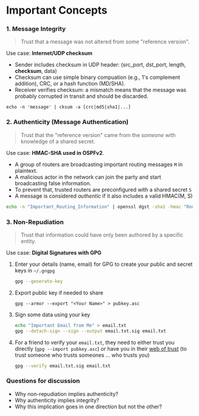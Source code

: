 # Important Concepts

### 1. Message Integrity

> Trust that a message was not altered from some "reference version".

Use case: **Internet/UDP checksum**

- Sender includes checksum in UDP header: (src_port, dst_port, length, **checksum**, data)
- Checksum can use simple binary compuation (e.g., 1's complement addition), CRC, or a hash function (MD/SHA).
- Receiver verifies checksum: a mismatch means that the message was probably corrupted in transit and should be discarded.

```shell
echo -n 'message' | cksum -a [crc|md5|sha1|...]
```

### 2. Authenticity (Message Authentication)

> Trust that the "reference version" came from the *someone* with knowledge of a shared secret.

Use case: **HMAC-SHA used in OSPFv2**.

- A group of routers are broadcasting important routing messages `M` in plaintext.
- A malicious actor in the network can join the party and start broadcasting false information.
- To prevent that, trusted routers are preconfigured with a shared secret `S`
- A message is considered *authentic* if it also includes a valid HMAC(M, S)

```bash
echo -n "Important_Routing_Information" | openssl dgst -sha1 -hmac "Routers_Shared_Secret"
```

### 3. Non-Repudiation

> Trust that information could have only been authored by a specific entity.

Use case: **Digital Signatures with GPG**

1. Enter your details (name, email) for GPG to create your public and secret keys in `~/.gngpg`

    ```bash
    gpg --generate-key
    ```

2. Export public key if needed to share

    ```shell
    gpg --armor --export "<Your Name>" > pubkey.asc 
    ```

3. Sign some data using your key

    ```bash
    echo "Important Email from Me" > email.txt
    gpg --detach-sign --sign --output email.txt.sig email.txt
    ```

4. For a friend to verify your `email.txt`, they need to either trust you directly (`gpg --import pubkey.asc`) or have you in their [web of trust](https://en.wikipedia.org/wiki/Web_of_trust) (to trust someone who trusts someones ... who trusts you)

    ```bash
    gpg --verify email.txt.sig email.txt
    ```

### Questions for discussion

- Why non-repudiation implies authenticity?
- Why authenticity implies integrity?
- Why this implication goes in one direction but not the other?
